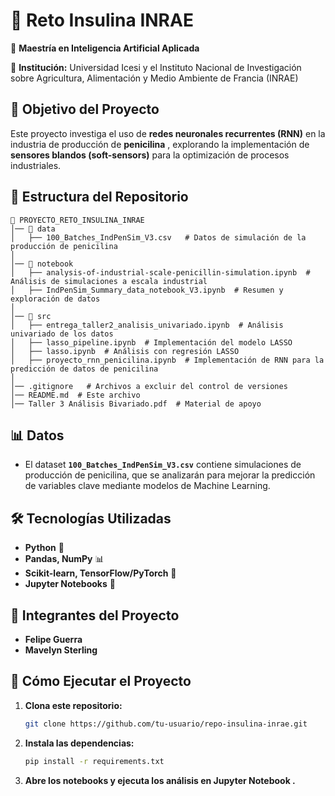 
# 🧪 Reto Insulina INRAE

📌 **Maestría en Inteligencia Artificial Aplicada**

📍 **Institución:** Universidad Icesi y el Instituto Nacional de Investigación sobre Agricultura, Alimentación y Medio Ambiente de Francia (INRAE)

## 🎯 Objetivo del Proyecto

Este proyecto investiga el uso de **redes neuronales recurrentes (RNN)** en la industria de producción de  **penicilina** , explorando la implementación de **sensores blandos (soft-sensors)** para la optimización de procesos industriales.

## 📁 Estructura del Repositorio

```
📂 PROYECTO_RETO_INSULINA_INRAE
│── 📂 data
│   ├── 100_Batches_IndPenSim_V3.csv   # Datos de simulación de la producción de penicilina
│
│── 📂 notebook
│   ├── analysis-of-industrial-scale-penicillin-simulation.ipynb  # Análisis de simulaciones a escala industrial
│   ├── IndPenSim_Summary_data_notebook_V3.ipynb  # Resumen y exploración de datos
│
│── 📂 src
│   ├── entrega_taller2_analisis_univariado.ipynb  # Análisis univariado de los datos
│   ├── lasso_pipeline.ipynb  # Implementación del modelo LASSO
│   ├── lasso.ipynb  # Análisis con regresión LASSO
│   ├── proyecto_rnn_penicilina.ipynb  # Implementación de RNN para la predicción de datos de penicilina
│
│── .gitignore   # Archivos a excluir del control de versiones
│── README.md  # Este archivo
│── Taller 3 Análisis Bivariado.pdf  # Material de apoyo
```

## 📊 Datos

* El dataset **`100_Batches_IndPenSim_V3.csv`** contiene simulaciones de producción de penicilina, que se analizarán para mejorar la predicción de variables clave mediante modelos de Machine Learning.

## 🛠️ Tecnologías Utilizadas

* **Python** 🐍
* **Pandas, NumPy** 📊
* **Scikit-learn, TensorFlow/PyTorch** 🔬
* **Jupyter Notebooks** 📒

## 👥 Integrantes del Proyecto

* **Felipe Guerra**
* **Mavelyn Sterling**

## 🚀 Cómo Ejecutar el Proyecto

1. **Clona este repositorio:**
   ```bash
   git clone https://github.com/tu-usuario/repo-insulina-inrae.git
   ```
2. **Instala las dependencias:**
   ```bash
   pip install -r requirements.txt
   ```
3. **Abre los notebooks y ejecuta los análisis en  Jupyter Notebook .**
